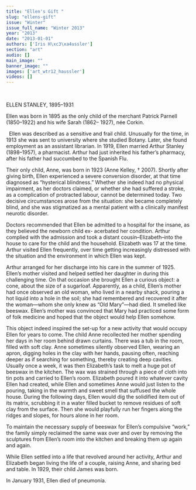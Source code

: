```yaml
---
title: "Ellen's Gift "
slug: "ellens-gift"
issue: "Winter"
issue_full_name: "Winter 2013"
year: "2013"
date: "2013-01-01"
authors: ['Iris H\xc3\xa4ussler']
section: "art"
audio: []
main_image: ""
banner_image: ""
images: ['art_wtr12_haussler']
videos: []
---
```

 

ELLEN STANLEY, 1895–1931

 Ellen was born in 1895 as the only child of the merchant Patrick Parnell (1850–1922) and his wife Sarah (1862– 1927), née Corkin.

  Ellen was described as a sensitive and frail child. Unusually for the time, in 1913 she was sent to university where she studied Botany. Later, she found employment as an assistant librarian. In 1919, Ellen married Arthur Stanley (1898–1957), a pharmacist. Arthur had just inherited his father’s pharmacy, after his father had succumbed to the Spanish Flu.

 Their only child, Anne, was born in 1923 (Anne Kelley, † 2007). Shortly after giving birth, Ellen experienced a severe conversion disorder, at that time diagnosed as “hysterical blindness.” Whether she indeed had no physical impairment, as her doctors claimed, or whether she had suffered a stroke, as a complication of protracted labour, cannot be determined today. Two decisive circumstances arose from the situation: she became completely blind, and she was stigmatized as a mental patient with a clinically manifest neurotic disorder.

 Doctors recommended that Ellen be admitted to a hospital for the insane, as they believed the newborn child ex- acerbated her condition. Arthur complied with the admission and took a distant cousin–Elizabeth–into the house to care for the child and the household. Elizabeth was 17 at the time. Arthur visited Ellen frequently, over time getting increasingly distressed with the situation and the environment in which Ellen was kept.

 Arthur arranged for her discharge into his care in the summer of 1925. Ellen’s mother visited and helped settled her daughter in during this challenging time. On that occasion she brought Ellen a curious object: a cone, about the size of a sugarloaf. Apparently, as a child, Ellen’s mother had once observed an old woman, who lived in a nearby shack, pouring a hot liquid into a hole in the soil; she had remembered and recovered it after the woman—whom she only knew as “Old Mary”—had died. It smelled like beeswax. Ellen’s mother was convinced that Mary had practiced some form of folk medicine and hoped that the object would help Ellen somehow.

 This object indeed inspired the set-up for a new activity that would occupy Ellen for years to come. The child Anne recollected her mother spending her days in her room behind drawn curtains. There was a tub in the room, filled with soft clay. Anne sometimes silently observed Ellen, wearing an apron, digging holes in the clay with her hands, pausing often, reaching deeper as if searching for something, thereby creating deep cavities. Usually once a week, it was then Elizabeth’s task to melt a huge pot of beeswax in the kitchen. The wax was strained through a piece of cloth into tin pots and carried to Ellen’s room. Elizabeth poured it into whatever cavity Ellen had created, while Ellen and sometimes Anne would just listen to the pouring, taking in the warmth and sweet smell that suffused the whole house. During the following days, Ellen would dig the solidified item out of its matrix, scrubbing it in a water filled bucket to remove residues of soft clay from the surface. Then she would playfully run her fingers along the ridges and slopes, for hours alone in her room.

 To maintain the necessary supply of beeswax for Ellen’s compulsive “work,” the family simply reclaimed the same wax over and over by removing the sculptures from Ellen’s room into the kitchen and breaking them up again and again.

 While Ellen settled into a life that revolved around her activity, Arthur and Elizabeth began living the life of a couple, raising Anne, and sharing bed and table. In 1929, their child James was born.

 In January 1931, Ellen died of pneumonia.

 


